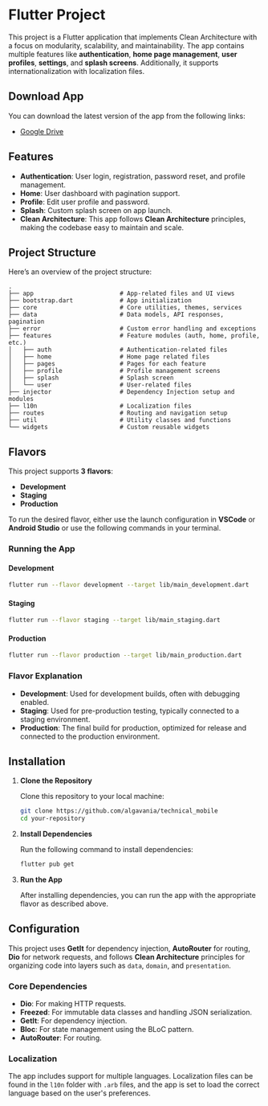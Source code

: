 # Flutter Project

This project is a Flutter application that implements Clean Architecture with a focus on modularity, scalability, and maintainability. The app contains multiple features like **authentication**, **home page management**, **user profiles**, **settings**, and **splash screens**. Additionally, it supports internationalization with localization files.

## Download App
You can download the latest version of the app from the following links:
- [Google Drive](https://drive.google.com/drive/folders/1SV53XingyexSDlGZb_TgGkF-d42mVoe6?usp=sharing)

## Features

* **Authentication**: User login, registration, password reset, and profile management.
* **Home**: User dashboard with pagination support.
* **Profile**: Edit user profile and password.
* **Splash**: Custom splash screen on app launch.
* **Clean Architecture**: This app follows **Clean Architecture** principles, making the codebase easy to maintain and scale.

## Project Structure

Here’s an overview of the project structure:

```
.
├── app                        # App-related files and UI views
├── bootstrap.dart             # App initialization
├── core                       # Core utilities, themes, services
├── data                       # Data models, API responses, pagination
├── error                      # Custom error handling and exceptions
├── features                   # Feature modules (auth, home, profile, etc.)
│   ├── auth                   # Authentication-related files
│   ├── home                   # Home page related files
│   ├── pages                  # Pages for each feature
│   ├── profile                # Profile management screens
│   ├── splash                 # Splash screen
│   └── user                   # User-related files
├── injector                   # Dependency Injection setup and modules
├── l10n                       # Localization files
├── routes                     # Routing and navigation setup
├── util                       # Utility classes and functions
└── widgets                    # Custom reusable widgets
```

## Flavors

This project supports **3 flavors**:

* **Development**
* **Staging**
* **Production**

To run the desired flavor, either use the launch configuration in **VSCode** or **Android Studio** or use the following commands in your terminal.

### Running the App

#### Development

```sh
flutter run --flavor development --target lib/main_development.dart
```

#### Staging

```sh
flutter run --flavor staging --target lib/main_staging.dart
```

#### Production

```sh
flutter run --flavor production --target lib/main_production.dart
```

### Flavor Explanation

* **Development**: Used for development builds, often with debugging enabled.
* **Staging**: Used for pre-production testing, typically connected to a staging environment.
* **Production**: The final build for production, optimized for release and connected to the production environment.

## Installation

1. **Clone the Repository**

   Clone this repository to your local machine:

   ```sh
   git clone https://github.com/algavania/technical_mobile
   cd your-repository
   ```

2. **Install Dependencies**

   Run the following command to install dependencies:

   ```sh
   flutter pub get
   ```

3. **Run the App**

   After installing dependencies, you can run the app with the appropriate flavor as described above.

## Configuration

This project uses **GetIt** for dependency injection, **AutoRouter** for routing, **Dio** for network requests, and follows **Clean Architecture** principles for organizing code into layers such as `data`, `domain`, and `presentation`.

### Core Dependencies

* **Dio**: For making HTTP requests.
* **Freezed**: For immutable data classes and handling JSON serialization.
* **GetIt**: For dependency injection.
* **Bloc**: For state management using the BLoC pattern.
* **AutoRouter**: For routing.

### Localization

The app includes support for multiple languages. Localization files can be found in the `l10n` folder with `.arb` files, and the app is set to load the correct language based on the user's preferences.
